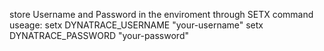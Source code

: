 store Username and Password in the enviroment through SETX command
useage: setx DYNATRACE_USERNAME "your-username" setx DYNATRACE_PASSWORD "your-password"